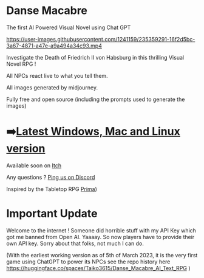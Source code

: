 # Danse Macabre
 The first AI Powered Visual Novel using Chat GPT

https://user-images.githubusercontent.com/1241159/235359291-16f2d5bc-3a67-4871-a47e-a9a494a34c93.mp4

 Investigate the Death of Friedrich II von Habsburg in this thrilling Visual Novel RPG !

 All NPCs react live to what you tell them.

 All images generated by midjourney.

 Fully free and open source (including the prompts used to generate the images)

# ➡️[Latest Windows, Mac and Linux version](https://slack-files.com/TBY01QKAN-F055ZGH4ERX-b906dfdde0)

 Available soon on [Itch](https://taiko3615.itch.io/danse-macabre)

 Any questions ? [Ping us on Discord](https://discord.gg/RGGHfbKXfA)

 Inspired by the Tabletop RPG [Prima](http://prima.wiki/))

# Important Update
 Welcome to the internet ! Someone did horrible stuff with my API Key which got me banned from Open AI. Yaaaay. So now players have to provide their own API key. Sorry about that folks, not much I can do.

(With the earliest working version as of 5th of March 2023, it is the very first game using ChatGPT to power its NPCs see the repo history here https://huggingface.co/spaces/Taiko3615/Danse_Macabre_AI_Text_RPG )
